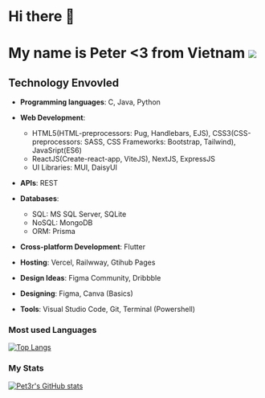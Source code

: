 # Hi there 👋 

# My name is Peter <3 from Vietnam ![](https://raw.githubusercontent.com/stevenrskelton/flag-icon/master/png/36/country-4x3/vn.png)
## Technology Envovled
   - <strong>Programming languages</strong>: C, Java, Python
 
   - <strong>Web Development</strong>: 
      - HTML5(HTML-preprocessors: Pug, Handlebars, EJS), CSS3(CSS-preprocessors: SASS, CSS Frameworks: Bootstrap, Tailwind), JavaSript(ES6)
      - ReactJS(Create-react-app, ViteJS), NextJS, ExpressJS
      - UI Libraries: MUI, DaisyUI

   - <strong>APIs</strong>: REST
   
   - <strong>Databases</strong>: 
      - SQL: MS SQL Server, SQLite
      - NoSQL: MongoDB
      - ORM: Prisma

   - <strong>Cross-platform Development</strong>: Flutter

   - <strong>Hosting</strong>: Vercel, Railwway, Gtihub Pages

   - <strong>Design Ideas</strong>: Figma Community, Dribbble

   - <strong>Designing</strong>: Figma, Canva (Basics)

   - <strong>Tools</strong>: Visual Studio Code, Git, Terminal (Powershell)

### Most used Languages
[![Top Langs](https://github-readme-stats.vercel.app/api/top-langs/?username=Pet3r1512&layout=compact)](https://github.com/anuraghazra/github-readme-stats)

### My Stats
[![Pet3r's GitHub stats](https://github-readme-stats.vercel.app/api?username=Pet3r1512)](https://github.com/anuraghazra/github-readme-stats)

